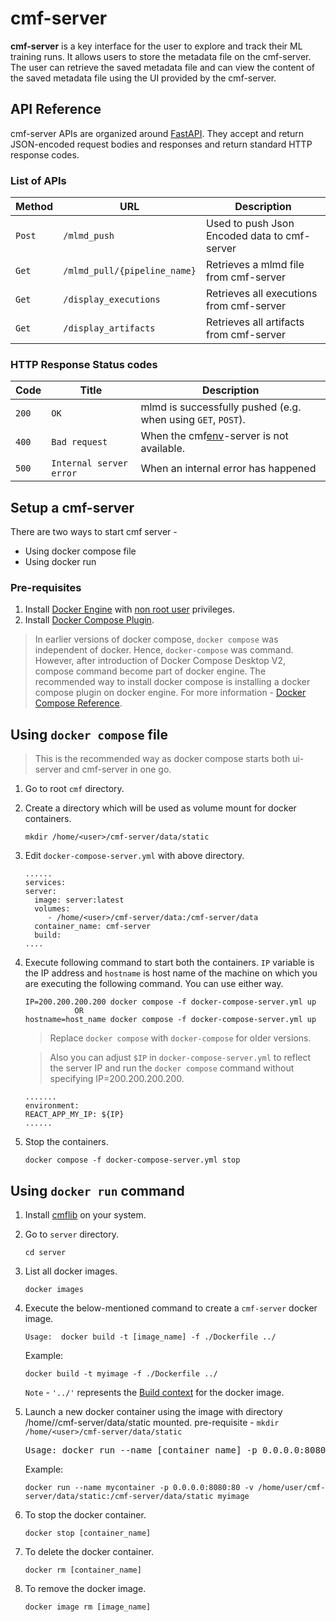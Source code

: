 # cmf-server

__cmf-server__ is a key interface for the user to explore and track their ML training runs. It allows users to store the metadata file on the cmf-server. The user can retrieve the saved metadata file and can view the content of the saved metadata file using the UI provided by the cmf-server.

## API Reference
cmf-server APIs are organized around [FastAPI](https://fastapi.tiangolo.com/).
They accept and return JSON-encoded request bodies and responses and return standard HTTP response codes.

### List of APIs
   
| Method | URL                          | Description                                  | 
|--------|------------------------------|----------------------------------------------|
| `Post` | `/mlmd_push`                 | Used to push Json Encoded data to cmf-server |
| `Get`  | `/mlmd_pull/{pipeline_name}` | Retrieves a mlmd file from cmf-server        |
| `Get`  | `/display_executions`        | Retrieves all executions from cmf-server     |
| `Get`  | `/display_artifacts`         | Retrieves all artifacts from cmf-server      |

### HTTP Response Status codes

| Code  | Title                     | Description                                                  |
|-------| ------------------------- |--------------------------------------------------------------|
| `200` | `OK`                      | mlmd is successfully pushed (e.g. when using `GET`, `POST`). |
| `400` | `Bad request`             | When the cmf[env](cmf%2Fenv)-server is not available.                        |
| `500` | `Internal server error`   | When an internal error has happened                          |


## Setup a cmf-server

There are two ways to start cmf server - 
- Using docker compose file
- Using docker run

### Pre-requisites
1. Install [Docker Engine](https://docs.docker.com/engine/install/ubuntu/#install-using-the-repository) with [non root user](https://docs.docker.com/engine/install/ubuntu/#install-using-the-repository) privileges.
2. Install [Docker Compose Plugin](https://docs.docker.com/compose/install/linux/).
> In earlier versions of docker compose, `docker compose` was independent of docker. Hence, `docker-compose` was command. However, after introduction of Docker Compose Desktop V2, compose command become part of docker engine. The recommended way to install docker compose is installing a docker compose plugin on docker engine. For more information - [Docker Compose Reference](https://docs.docker.com/compose/reference/).

## Using `docker compose` file 
> This is the recommended way as docker compose starts both ui-server and cmf-server in one go.

1. Go to root `cmf` directory.
2. Create a directory which will be used as volume mount for docker containers.
   ```
   mkdir /home/<user>/cmf-server/data/static
   ```
   
3.  Edit `docker-compose-server.yml` with above directory.
    ```
    ......
    services:
    server:
      image: server:latest
      volumes:
         - /home/<user>/cmf-server/data:/cmf-server/data
      container_name: cmf-server
      build:
    ....
    ```
  
4. Execute following command to start both the containers. `IP` variable is the IP address and `hostname` is host name of the machine on which you are executing the following command.
   You can use either way.
   ```
   IP=200.200.200.200 docker compose -f docker-compose-server.yml up
              OR
   hostname=host_name docker compose -f docker-compose-server.yml up
   ```
   > Replace `docker compose` with `docker-compose` for older versions.
    
   > Also you can adjust `$IP` in `docker-compose-server.yml` to reflect the server IP and run the `docker compose` command without specifying 
    IP=200.200.200.200.
     ```
     .......
     environment:
     REACT_APP_MY_IP: ${IP}
     ......
     ```
   
5. Stop the containers. 
   ```
   docker compose -f docker-compose-server.yml stop
   ```

## Using `docker run` command

1.  Install [cmflib](../index.md#installation) on your system.

2. Go to `server` directory. 
   ```
   cd server
   ```
3. List all docker images.
   ```
   docker images
   ```

4. Execute the below-mentioned command to create a `cmf-server` docker image.
   ```
   Usage:  docker build -t [image_name] -f ./Dockerfile ../
   ```
   Example:
   ```
   docker build -t myimage -f ./Dockerfile ../
   ```
   `Note` - `'../'`  represents the [Build context](https://docs.docker.com/build/building/context/) for the docker image.


5. Launch a new docker container using the image with directory /home/<user>/cmf-server/data/static mounted.
   pre-requisite - `mkdir /home/<user>/cmf-server/data/static`
   <pre>
   Usage: docker run --name [container_name] -p 0.0.0.0:8080:80 -v /home/<user>/cmf-server/data/static:/cmf-server/data/static [image_name]
   </pre>
   Example:
   ```
   docker run --name mycontainer -p 0.0.0.0:8080:80 -v /home/user/cmf-server/data/static:/cmf-server/data/static myimage
   ```

6. To stop the docker container.
   ```
   docker stop [container_name]
   ```

7. To delete the docker container.
   ```
   docker rm [container_name] 
   ```

8. To remove the docker image.
   ``` 
   docker image rm [image_name] 
   ```

